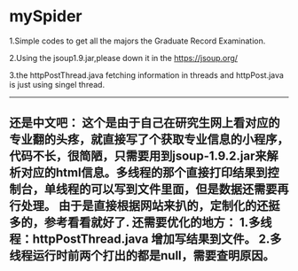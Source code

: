 # mySpider
1.Simple codes to get all the majors the Graduate Record Examination.

2.Using the jsoup1.9.jar,please down it in the https://jsoup.org/

3.the httpPostThread.java fetching information in threads and httpPost.java is just using singel thread.

-----------------
还是中文吧：
这个是由于自己在研究生网上看对应的专业翻的头疼，就直接写了个获取专业信息的小程序，代码不长，很简陋，只需要用到jsoup-1.9.2.jar来解析对应的html信息。多线程的那个直接打印结果到控制台，单线程的可以写到文件里面，但是数据还需要再行处理。
由于是直接根据网站来扒的，定制化的还挺多的，参考看看就好了.
还需要优化的地方：
1.多线程：httpPostThread.java 增加写结果到文件。
2.多线程运行时前两个打出的都是null，需要查明原因。
----------------
  
